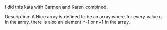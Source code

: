 I did this kata with Carmen and Karen combined.

Description:
A Nice array is defined to be an array where for every value n in the array, there is also an element n-1 or n+1 in the array.

